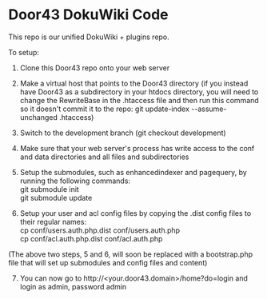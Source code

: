 Door43 DokuWiki Code
====================

This repo is our unified DokuWiki + plugins repo.

To setup:

1) Clone this Door43 repo onto your web server

2) Make a virtual host that points to the Door43 directory (if you instead have Door43 as a subdirectory in your htdocs directory, you will need to change the RewriteBase in the .htaccess file and then run this command so it doesn't commit it to the repo: git update-index --assume-unchanged .htaccess)

3) Switch to the development branch (git checkout development)

4) Make sure that your web server's process has write access to the conf and data directories and all files and subdirectories

5) Setup the submodules, such as enhancedindexer and pagequery, by running the following commands:<br/>
git submodule init<br/>
git submodule update

6) Setup your user and acl config files by copying the .dist config files to their regular names:<br/>
cp conf/users.auth.php.dist conf/users.auth.php<br/>
cp conf/acl.auth.php.dist conf/acl.auth.php

(The above two steps, 5 and 6, will soon be replaced with a bootstrap.php file that will set up submodules and config files and content)

7) You can now go to http://<your.door43.domain>/home?do=login and login as admin, password admin
